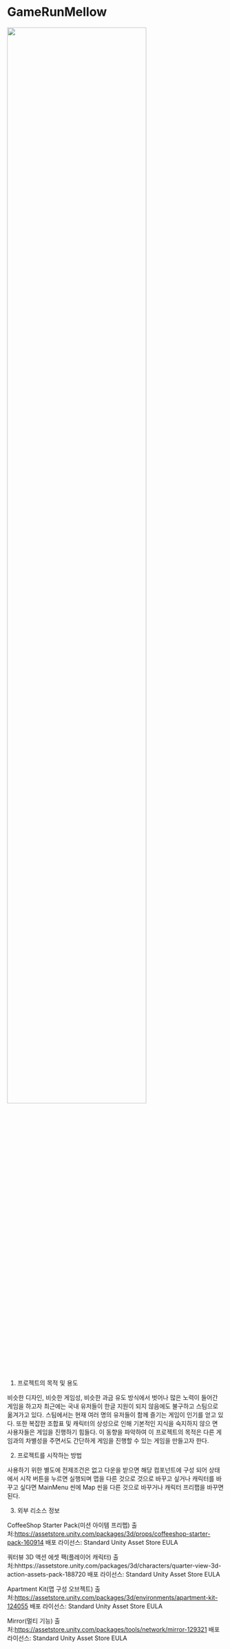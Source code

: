 # GameRunMellow
<img width="80%" src="user-images.githubusercontent.com/82160709/206208451-b035ad29-4985-437f-9c1f-00fa0b5ac660.gif"/>


1. 프로젝트의 목적 및 용도

비슷한 디자인, 비슷한 게임성, 비슷한 과금 유도 방식에서 벗어나 많은 노력이 들어간 게임을 하고자 최근에는 
국내 유저들이 한글 지원이 되지 않음에도 불구하고 스팀으로 옮겨가고 있다. 스팀에서는 현재 여러 명의 유저들이 
함께 즐기는 게임이 인기를 얻고 있다. 또한 복잡한 조합표 및 캐릭터의 상성으로 인해 기본적인 지식을 숙지하지 않으
면 사용자들은 게임을 진행하기 힘들다. 이 동향을 파악하여 이 프로젝트의 목적은 다른 게임과의 차별성을 주면서도
간단하게 게임을 진행할 수 있는 게임을 만들고자 한다. 

2. 프로젝트를 시작하는 방법

사용하기 위한 별도에 전제조건은 없고 다운을 받으면 해당 
컴포넌트에 구성 되어 상태에서 시작 버튼을 누르면 실행되며
맵을 다른 것으로 것으로 바꾸고 싶거나 캐릭터를 바꾸고 싶다면 
MainMenu 씬에 Map 씬을 다른 것으로 바꾸거나 캐릭터 프리팹을 바꾸면 된다.

3. 외부 리소스 정보


CoffeeShop Starter Pack(미션 아이템 프리펩)
출처:https://assetstore.unity.com/packages/3d/props/coffeeshop-starter-pack-160914
배포 라이선스: Standard Unity Asset Store EULA



쿼터뷰 3D 액션 에셋 팩(플레이어 캐릭터)
출처:hhttps://assetstore.unity.com/packages/3d/characters/quarter-view-3d-action-assets-pack-188720
배포 라이선스: Standard Unity Asset Store EULA



Apartment Kit(맵 구성 오브젝트)
출처:https://assetstore.unity.com/packages/3d/environments/apartment-kit-124055
배포 라이선스: Standard Unity Asset Store EULA

Mirror(멀티 기능)
출처:https://assetstore.unity.com/packages/tools/network/mirror-129321
배포 라이선스: Standard Unity Asset Store EULA
